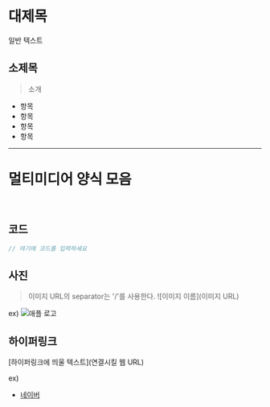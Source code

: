 # 대제목

일반 텍스트

## 소제목
> 소개

- 항목
- 항목
- 항목
- 항목
---

# 멀티미디어 양식 모음
<br>

## 코드

```javascript
// 여기에 코드를 입력하세요
```

## 사진
> 이미지 URL의 separator는 '/'를 사용한다.
![이미지 이름](이미지 URL)

ex)
![애플 로고](./image/apple.jpg)

## 하이퍼링크
[하이퍼링크에 띄울 텍스트](연결시킬 웹 URL)

ex)
- [네이버](https://www.naver.com/)